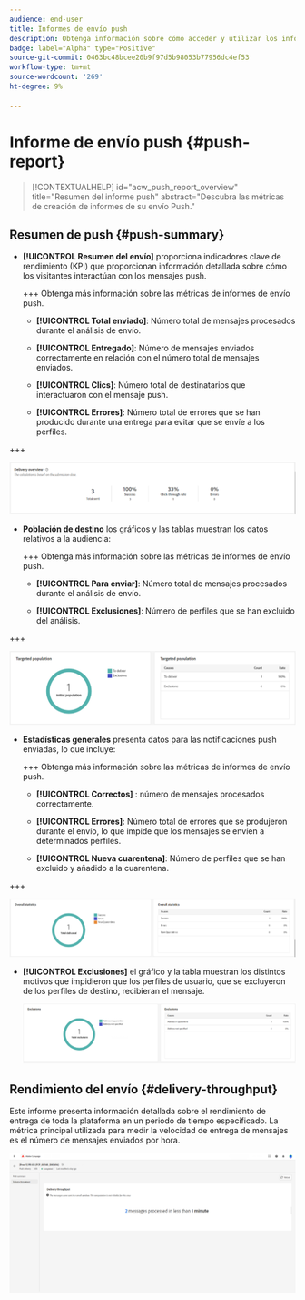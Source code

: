 ```yaml
---
audience: end-user
title: Informes de envío push
description: Obtenga información sobre cómo acceder y utilizar los informes de envío push
badge: label="Alpha" type="Positive"
source-git-commit: 0463bc48bcee20b9f97d5b98053b77956dc4ef53
workflow-type: tm+mt
source-wordcount: '269'
ht-degree: 9%

---
```


# Informe de envío push {#push-report}

>[!CONTEXTUALHELP]
>id="acw_push_report_overview"
>title="Resumen del informe push"
>abstract="Descubra las métricas de creación de informes de su envío Push."

## Resumen de push {#push-summary}

* **[!UICONTROL Resumen del envío]** proporciona indicadores clave de rendimiento (KPI) que proporcionan información detallada sobre cómo los visitantes interactúan con los mensajes push.

  +++ Obtenga más información sobre las métricas de informes de envío push.

   * **[!UICONTROL Total enviado]**: Número total de mensajes procesados durante el análisis de envío.

   * **[!UICONTROL Entregado]**: Número de mensajes enviados correctamente en relación con el número total de mensajes enviados.

   * **[!UICONTROL Clics]**: Número total de destinatarios que interactuaron con el mensaje push.

   * **[!UICONTROL Errores]**: Número total de errores que se han producido durante una entrega para evitar que se envíe a los perfiles.

+++

  ![](assets/reporting_push_3.png)

* **Población de destino** los gráficos y las tablas muestran los datos relativos a la audiencia:

  +++ Obtenga más información sobre las métricas de informes de envío push.

   * **[!UICONTROL Para enviar]**: Número total de mensajes procesados durante el análisis de envío.

   * **[!UICONTROL Exclusiones]**: Número de perfiles que se han excluido del análisis.

+++

  ![](assets/reporting_push_4.png)

* **Estadísticas generales** presenta datos para las notificaciones push enviadas, lo que incluye:

  +++ Obtenga más información sobre las métricas de informes de envío push.

   * **[!UICONTROL Correctos]** : número de mensajes procesados correctamente.

   * **[!UICONTROL Errores]**: Número total de errores que se produjeron durante el envío, lo que impide que los mensajes se envíen a determinados perfiles.

   * **[!UICONTROL Nueva cuarentena]**: Número de perfiles que se han excluido y añadido a la cuarentena.

+++

  ![](assets/reporting_push_5.png)

* **[!UICONTROL Exclusiones]** el gráfico y la tabla muestran los distintos motivos que impidieron que los perfiles de usuario, que se excluyeron de los perfiles de destino, recibieran el mensaje.

  ![](assets/reporting_push_6.png)

## Rendimiento del envío {#delivery-throughput}

Este informe presenta información detallada sobre el rendimiento de entrega de toda la plataforma en un periodo de tiempo especificado. La métrica principal utilizada para medir la velocidad de entrega de mensajes es el número de mensajes enviados por hora.

![](assets/reporting_push_2.png)

